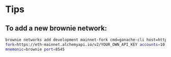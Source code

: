 # Tips

## To add a new brownie network:

```bash
brownie networks add development mainnet-fork cmd=ganache-cli host=http://127.0.0.1
fork=https://eth-mainnet.alchemyapi.io/v2/YOUR_OWN_API_KEY accounts=10
mnemonic=brownie port=8545
```
